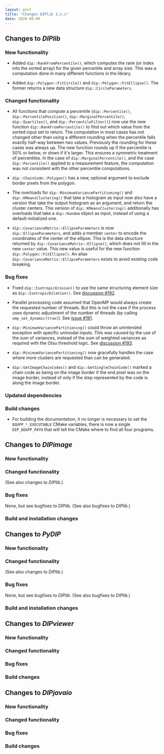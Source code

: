 ```yaml
---
layout: post
title: "Changes DIPlib 3.x.x"
date: 2020-00-00
---
```


## Changes to *DIPlib*

### New functionality

- Added `dip::RankFromPercentile()`, which computes the rank (or index into the sorted array) for the given
  percentile and array size. This was a computation done in many different functions in the library.

- Added `dip::Polygon::FitCircle()` and `dip::Polygon::FitEllipse()`. The former returns a new data structure
  `dip::CircleParameters`.

### Changed functionality

- All functions that compute a percentile (`dip::Percentile()`, `dip::PercentilePosition()`,
  `dip::MarginalPercentile()`, `dip::Quartiles()`, and `dip::PercentileFilter()`) now use the new function
  `dip::RankFromPercentile()` to find out which value from the sorted input set to return.
  The computation in most cases has not changed other than using a different rounding when the percentile falls
  exactly half-way between two values. Previously the rounding for these cases was always up.
  The new function rounds up if the percentile is 50% or below, or down if it's larger.
  This ensures a symmetric treatment of percentiles.
  In the case of `dip::MarginalPercentile()`, and the case `dip::Percentile()` applied to a measurement feature,
  the computation was not consistent with the other percentile computations.

- `dip::ChainCode::Polygon()` has a new, optional argument to exclude border pixels from the polygon.

- The overloads for `dip::MinimumVariancePartitioning()` and `dip::KMeansClustering()` that take a histogram
  as input now also have a version that take the output histogram as an argument, and return the cluster centers.
  This version of `dip::KMeansClustering()` additionally has overloads that take a `dip::Random` object as input,
  instead of using a default-initialized one.

- `dip::CovarianceMatrix::EllipseParameters` is now `dip::EllipseParameters`, and adds a member `center` to encode
  the coordinates of the center of the ellipse. This is the data structure returned by `dip::CovarianceMatrix::Ellipse()`,
  which does not fill in the new `center` value. This new value is useful for the new function `dip::Polygon::FitEllipse()`.
  An alias `dip::CovarianceMatrix::EllipseParameters` exists to avoid existing code breaking.

### Bug fixes

- Fixed `dip::IsotropicErosion()` to use the same structuring element size as `dip::IsotropicDilation()`.
  See [discussion #192](https://github.com/DIPlib/diplib/discussions/192).

- Parallel processing code assumed that OpenMP would always create the requested number of threads.
  But this is not the case if the process uses dynamic adjustment of the number of threads (by calling
  `omp_set_dynamic(true)`). See [issue #191](https://github.com/DIPlib/diplib/issues/191).

- `dip::MinimumVariancePartitioning()` could throw an unintended exception with specific unimodal inputs.
  This was caused by the use of the sum of variances, instead of the sum of weighted variances as required
  with the Otsu threshold logic. See [discussion #193](https://github.com/DIPlib/diplib/discussions/193).

- `dip::MinimumVariancePartitioning()` now gracefully handles the case where more clusters are requested
  than can be generated.

- `dip::GetImageChainCodes()` and `dip::GetSingleChainCode()` marked a chain code as being on the image border
  if the end pixel was on the image border, instead of only if the step represented by the code is along the
  image border.

### Updated dependencies

### Build changes

- For building the documentation, it no longer is necessary to set the `DOXPP_*_EXECUTABLE` CMake variables,
  there is now a single `DIP_DOXPP_PATH` that will tell the CMake where to find all four programs.




## Changes to *DIPimage*

### New functionality

### Changed functionality

(See also changes to *DIPlib*.)

### Bug fixes

None, but see bugfixes to *DIPlib*.
(See also bugfixes to *DIPlib*.)

### Build and installation changes




## Changes to *PyDIP*

### New functionality

### Changed functionality

(See also changes to *DIPlib*.)

### Bug fixes

None, but see bugfixes to *DIPlib*.
(See also bugfixes to *DIPlib*.)

### Build and installation changes




## Changes to *DIPviewer*

### New functionality

### Changed functionality

### Bug fixes

### Build changes




## Changes to *DIPjavaio*

### New functionality

### Changed functionality

### Bug fixes

### Build changes
